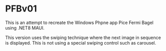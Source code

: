 # PFBv01

This is an attempt to recreate the Windows Phpne app Pice Fermi Bagel using .NET8 MAUI.

This version uses the swiping technique where the next image in sequence is displayed.  This is not using a special swiping control such as carousel.

